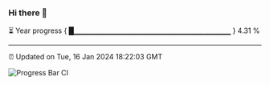 ### Hi there 👋

⏳ Year progress { █▁▁▁▁▁▁▁▁▁▁▁▁▁▁▁▁▁▁▁▁▁▁▁▁▁▁▁▁▁ } 4.31 %

---

⏰ Updated on Tue, 16 Jan 2024 18:22:03 GMT

![Progress Bar CI](https://github.com/ZhaoGui/ZhaoGui/workflows/Progress%20Bar%20CI/badge.svg)
